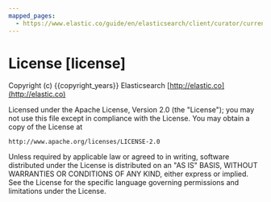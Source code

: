 ```yaml
---
mapped_pages:
  - https://www.elastic.co/guide/en/elasticsearch/client/curator/current/license.html
---
```


# License [license]

Copyright (c) {{copyright_years}} Elasticsearch [http://elastic.co](http://elastic.co)

Licensed under the Apache License, Version 2.0 (the "License"); you may not use this file except in compliance with the License. You may obtain a copy of the License at

```
http://www.apache.org/licenses/LICENSE-2.0
```
Unless required by applicable law or agreed to in writing, software distributed under the License is distributed on an "AS IS" BASIS, WITHOUT WARRANTIES OR CONDITIONS OF ANY KIND, either express or implied. See the License for the specific language governing permissions and limitations under the License.

